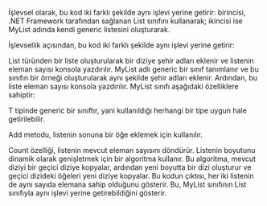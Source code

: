 İşlevsel olarak, bu kod iki farklı şekilde aynı işlevi yerine getirir: birincisi, .NET Framework tarafından sağlanan List<T> sınıfını kullanarak; ikincisi ise MyList<T> adında kendi generic listesini oluşturarak.

İşlevsellik açısından, bu kod iki farklı şekilde aynı işlevi yerine getirir:

List<string> türünden bir liste oluşturularak bir diziye şehir adları eklenir ve listenin eleman sayısı konsola yazdırılır.
MyList<T> adlı generic bir sınıf tanımlanır ve bu sınıfın bir örneği oluşturularak aynı şekilde şehir adları eklenir. Ardından, bu liste eleman sayısı konsola yazdırılır.
MyList<T> sınıfı aşağıdaki özelliklere sahiptir:

<p>T tipinde generic bir sınıftır, yani kullanıldığı herhangi bir tipe uygun hale getirilebilir.</p>
<p></p>Add metodu, listenin sonuna bir öğe eklemek için kullanılır.</p>
Count özelliği, listenin mevcut eleman sayısını döndürür.
Listenin boyutunu dinamik olarak genişletmek için bir algoritma kullanır. Bu algoritma, mevcut diziyi bir geçici diziye kopyalar, ardından yeni boyutta bir dizi oluşturur ve geçici dizideki öğeleri yeni diziye kopyalar.
Bu kodun çıktısı, her iki listenin de aynı sayıda elemana sahip olduğunu gösterir. Bu, MyList<T> sınıfının List<T> sınıfıyla aynı işlevi yerine getirebildiğini gösterir.
